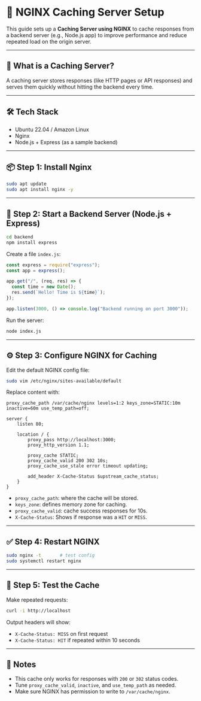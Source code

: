 # 🧠 NGINX Caching Server Setup

This guide sets up a **Caching Server using NGINX** to cache responses from a backend server (e.g., Node.js app) to improve performance and reduce repeated load on the origin server.

---

## 📌 What is a Caching Server?

A caching server stores responses (like HTTP pages or API responses) and serves them quickly without hitting the backend every time.

---

## 🛠️ Tech Stack

- Ubuntu 22.04 / Amazon Linux
- Nginx
- Node.js + Express (as a sample backend)

---

## 📦 Step 1: Install Nginx

```bash
sudo apt update
sudo apt install nginx -y
```

---

## 🔧 Step 2: Start a Backend Server (Node.js + Express)

```bash
cd backend
npm install express
```

Create a file `index.js`:

```js
const express = require("express");
const app = express();

app.get("/", (req, res) => {
  const time = new Date();
  res.send(`Hello! Time is ${time}`);
});

app.listen(3000, () => console.log("Backend running on port 3000"));
```

Run the server:

```bash
node index.js
```

---

## ⚙️ Step 3: Configure NGINX for Caching

Edit the default NGINX config file:

```bash
sudo vim /etc/nginx/sites-available/default
```

Replace content with:

```nginx
proxy_cache_path /var/cache/nginx levels=1:2 keys_zone=STATIC:10m inactive=60m use_temp_path=off;

server {
    listen 80;

    location / {
        proxy_pass http://localhost:3000;
        proxy_http_version 1.1;

        proxy_cache STATIC;
        proxy_cache_valid 200 302 10s;
        proxy_cache_use_stale error timeout updating;

        add_header X-Cache-Status $upstream_cache_status;
    }
}
```

- `proxy_cache_path`: where the cache will be stored.
- `keys_zone`: defines memory zone for caching.
- `proxy_cache_valid`: cache success responses for 10s.
- `X-Cache-Status`: Shows if response was a `HIT` or `MISS`.

---

## ✅ Step 4: Restart NGINX

```bash
sudo nginx -t       # test config
sudo systemctl restart nginx
```

---

## 🧪 Step 5: Test the Cache

Make repeated requests:

```bash
curl -i http://localhost
```

Output headers will show:

- `X-Cache-Status: MISS` on first request
- `X-Cache-Status: HIT` if repeated within 10 seconds

---

## 📌 Notes

- This cache only works for responses with `200` or `302` status codes.
- Tune `proxy_cache_valid`, `inactive`, and `use_temp_path` as needed.
- Make sure NGINX has permission to write to `/var/cache/nginx`.
